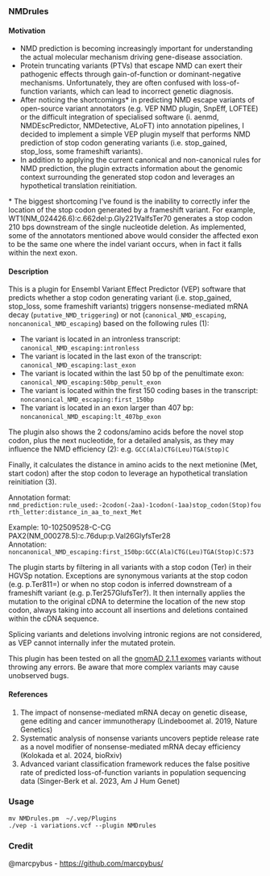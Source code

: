 ### NMDrules

#### Motivation

 - NMD prediction is becoming increasingly important for understanding the actual molecular mechanism driving gene-disease association.  
 - Protein truncating variants (PTVs) that escape NMD can exert their pathogenic effects through gain-of-function or dominant-negative mechanisms. Unfortunately, they are often confused with loss-of-function variants, which can lead to incorrect genetic diagnosis.
 - After noticing the shortcomings* in predicting NMD escape variants of open-source variant annotators (e.g. VEP NMD plugin, SnpEff, LOFTEE) or the difficult integration of specialised software (i. aenmd, NMDEscPredictor, NMDetective, ALoFT) into annotation pipelines, I decided to implement a simple VEP plugin myself that performs NMD prediction of stop codon generating variants (i.e. stop_gained, stop_loss, some frameshift variants).  
 - In addition to applying the current canonical and non-canonical rules for NMD prediction, the plugin extracts information about the genomic context surrounding the generated stop codon and leverages an hypothetical translation reinitiation.

 \* The biggest shortcoming I've found is the inability to correctly infer the location of the stop codon generated by a frameshift variant. For example, WT1(NM_024426.6):c.662del:p.Gly221ValfsTer70 generates a stop codon 210 bps downstream of the single nucleotide deletion. As implemented, some of the annotators mentioned above would consider the affected exon to be the same one where the indel variant occurs, when in fact it falls within the next exon.

#### Description

This is a plugin for Ensembl Variant Effect Predictor (VEP) software that predicts whether a stop codon generating variant (i.e. stop_gained, stop_loss, some frameshift variants) triggers nonsense-mediated mRNA decay (`putative_NMD_triggering`) or not (`canonical_NMD_escaping`, `noncanonical_NMD_escaping`) based on the following rules (1):

* The variant is located in an intronless transcript: `canonical_NMD_escaping:intronless`
* The variant is located in the last exon of the transcript: `canonical_NMD_escaping:last_exon`
* The variant is located within the last 50 bp of the penultimate exon: `canonical_NMD_escaping:50bp_penult_exon`
* The variant is located within the first 150 coding bases in the transcript: `noncanonical_NMD_escaping:first_150bp`
* The variant is located in an exon larger than 407 bp: `noncanonical_NMD_escaping:lt_407bp_exon`

The plugin also shows the 2 codons/amino acids before the novel stop codon, plus the next nucleotide, for a detailed analysis, as they may influence the NMD efficiency (2): e.g. `GCC(Ala)CTG(Leu)TGA(Stop)C`

Finally, it calculates the distance in amino acids to the next metionine (Met, start codon) after the stop codon to leverage an hypothetical translation reinitiation (3). 

Annotation format: 
`nmd_prediction:rule_used:-2codon(-2aa)-1codon(-1aa)stop_codon(Stop)fourth_letter:distance_in_aa_to_next_Met`

Example:        10-102509528-C-CG 	PAX2(NM_000278.5):c.76dup:p.Val26GlyfsTer28  
Annotation:     `noncanonical_NMD_escaping:first_150bp:GCC(Ala)CTG(Leu)TGA(Stop)C:573`  

The plugin starts by filtering in all variants with a stop codon (Ter) in their HGVSp notation. Exceptions are synonymous variants at the stop codon (e.g. p.Ter811=) or when no stop codon is inferred downstream of a frameshift variant (e.g. p.Ter257GlufsTer?). It then internally applies the mutation to the original cDNA to determine the location of the new stop codon, always taking into account all insertions and deletions contained within the cDNA sequence.  

Splicing variants and deletions involving intronic regions are not considered, as VEP cannot internally infer the mutated protein.

This plugin has been tested on all the [gnomAD 2.1.1 exomes](https://storage.googleapis.com/gcp-public-data--gnomad/release/2.1.1/vcf/exomes/gnomad.exomes.r2.1.1.sites.vcf.bgz) variants without throwing any errors. Be aware that more complex variants may cause unobserved bugs.

#### References

1. The impact of nonsense-mediated mRNA decay on genetic disease, gene editing and cancer immunotherapy (Lindeboomet al. 2019, Nature Genetics)
2. Systematic analysis of nonsense variants uncovers peptide release rate as a novel modifier of nonsense-mediated mRNA decay efficiency (Kolokada et al. 2024, bioRxiv)
3. Advanced variant classification framework reduces the false positive rate of predicted loss-of-function variants in population sequencing data (Singer-Berk et al. 2023, Am J Hum Genet)

### Usage

```
mv NMDrules.pm  ~/.vep/Plugins
./vep -i variations.vcf --plugin NMDrules
```

### Credit

@marcpybus - https://github.com/marcpybus/

